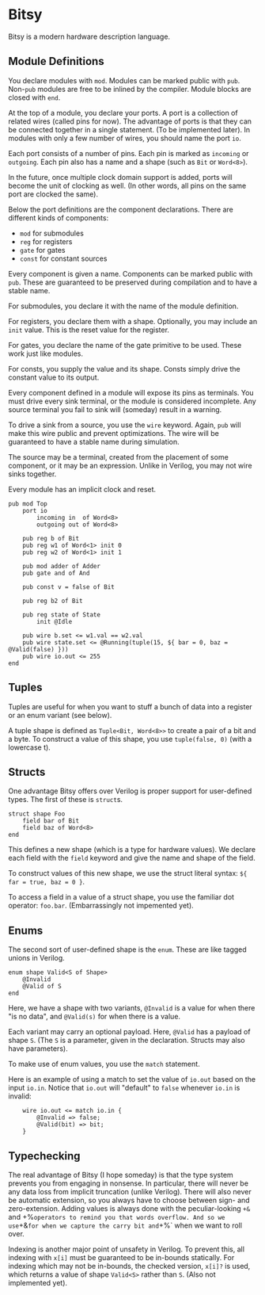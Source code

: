 # Bitsy
Bitsy is a modern hardware description language.

## Module Definitions
You declare modules with `mod`.
Modules can be marked public with `pub`.
Non-`pub` modules are free to be inlined by the compiler.
Module blocks are closed with `end`.

At the top of a module, you declare your ports.
A port is a collection of related wires (called pins for now).
The advantage of ports is that they can be connected together in a single statement.
(To be implemented later).
In modules with only a few number of wires, you should name the port `io`.

Each port consists of a number of pins.
Each pin is marked as `incoming` or `outgoing`.
Each pin also has a name and a shape (such as `Bit` or `Word<8>`).

In the future, once multiple clock domain support is added,
ports will become the unit of clocking as well.
(In other words, all pins on the same port are clocked the same).

Below the port definitions are the component declarations.
There are different kinds of components:

* `mod` for submodules
* `reg` for registers
* `gate` for gates
* `const` for constant sources

Every component is given a name.
Components can be marked public with `pub`.
These are guaranteed to be preserved during compilation and to have a stable name.

For submodules, you declare it with the name of the module definition.

For registers, you declare them with a shape.
Optionally, you may include an `init` value.
This is the reset value for the register.

For gates, you declare the name of the gate primitive to be used.
These work just like modules.

For consts, you supply the value and its shape.
Consts simply drive the constant value to its output.

Every component defined in a module will expose its pins as terminals.
You must drive every sink terminal, or the module is considered incomplete.
Any source terminal you fail to sink will (someday) result in a warning.

To drive a sink from a source, you use the `wire` keyword.
Again, `pub` will make this wire public and prevent optimizations.
The wire will be guaranteed to have a stable name during simulation.

The source may be a terminal, created from the placement of some component,
or it may be an expression.
Unlike in Verilog, you may not wire sinks together.

Every module has an implicit clock and reset.

```
pub mod Top
    port io
        incoming in  of Word<8>
        outgoing out of Word<8>

    pub reg b of Bit
    pub reg w1 of Word<1> init 0
    pub reg w2 of Word<1> init 1

    pub mod adder of Adder
    pub gate and of And

    pub const v = false of Bit

    pub reg b2 of Bit

    pub reg state of State
        init @Idle

    pub wire b.set <= w1.val == w2.val
    pub wire state.set <= @Running(tuple(15, ${ bar = 0, baz = @Valid(false) }))
    pub wire io.out <= 255
end
```

## Tuples

Tuples are useful for when you want to stuff a bunch of data into a register or an enum variant (see below).

A tuple shape is defined as `Tuple<Bit, Word<8>>` to create a pair of a bit and a byte.
To construct a value of this shape, you use `tuple(false, 0)` (with a lowercase t).

## Structs

One advantage Bitsy offers over Verilog is proper support for user-defined types.
The first of these is `struct`s.

```
struct shape Foo
    field bar of Bit
    field baz of Word<8>
end
```

This defines a new shape (which is a type for hardware values).
We declare each field with the `field` keyword and give the name and shape of the field.

To construct values of this new shape, we use the struct literal syntax: `${ far = true, baz = 0 }`.

To access a field in a value of a struct shape, you use the familiar dot operator: `foo.bar`.
(Embarrassingly not impemented yet).

## Enums

The second sort of user-defined shape is the `enum`.
These are like tagged unions in Verilog.

```
enum shape Valid<S of Shape>
    @Invalid
    @Valid of S
end
```

Here, we have a shape with two variants, `@Invalid` is a value for when there "is no data",
and `@Valid(s)` for when there is a value.

Each variant may carry an optional payload.
Here, `@Valid` has a payload of shape `S`.
(The `S` is a parameter, given in the declaration.
Structs may also have parameters).

To make use of enum values, you use the `match` statement.

Here is an example of using a match to set the value of `io.out` based on the input `io.in`.
Notice that `io.out` will "default" to `false` whenever `io.in` is invalid:

```
    wire io.out <= match io.in {
        @Invalid => false;
        @Valid(bit) => bit;
    }
```

## Typechecking

The real advantage of Bitsy (I hope someday) is that the type system prevents you from engaging in nonsense.
In particular, there will never be any data loss from implicit truncation (unlike Verilog).
There will also never be automatic extension, so you always have to choose between sign- and zero-extension.
Adding values is always done with the peculiar-looking `+&` and +%` operators to remind you that words overflow.
And so we use `+&` for when we capture the carry bit and `+%` when we want to roll over.

Indexing is another major point of unsafety in Verilog.
To prevent this, all indexing with `x[i]` must be guaranteed to be in-bounds statically.
For indexing which may not be in-bounds, the checked version, `x[i]?` is used,
which returns a value of shape `Valid<S>` rather than `S`.
(Also not implemented yet).

